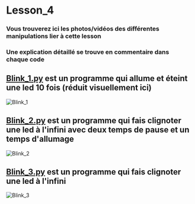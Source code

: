 # Lesson_4

### Vous trouverez ici les photos/vidéos des différentes manipulations lier à cette lesson

### Une explication détaillé se trouve en commentaire dans chaque code

## [Blink_1.py](Blink_1.py) est un programme qui allume et éteint une led 10 fois (réduit visuellement ici)

![Blink_1](https://user-images.githubusercontent.com/125505805/224540865-d1de62b1-f0ef-479d-b4e9-5de1ae0fd0c4.gif)


## [Blink_2.py](Blink_2.py) est un programme qui fais clignoter une led à l'infini avec deux temps de pause et un temps d'allumage

![Blink_2](https://user-images.githubusercontent.com/125505805/224541422-3eab25fa-99a1-4255-8dff-6c05056ea034.gif)


## [Blink_3.py](Blink_3.py) est un programme qui fais clignoter une led à l'infini

![Blink_3](https://user-images.githubusercontent.com/125505805/224541461-a353211c-573f-4344-8bfa-6dff1c355592.gif)

